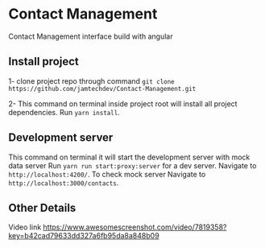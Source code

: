 # Contact Management
Contact Management interface build with angular 
## Install project  
1- clone project repo through command
`git clone https://github.com/jamtechdev/Contact-Management.git`

2- This command on terminal inside project root will install all  project dependencies.
Run `yarn install`.

## Development server
This command on terminal it will start the development server with mock data server
Run `yarn run start:proxy:server` for a dev server. Navigate to `http://localhost:4200/`.
To check mock server Navigate to `http://localhost:3000/contacts`.

## Other Details
Video link
https://www.awesomescreenshot.com/video/7819358?key=b42cad79633dd327a6fb95da8a848b09